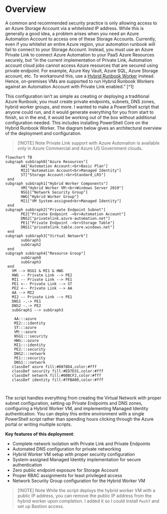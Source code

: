 # Overview
A common and recommended security practice is only allowing access to an Azure Storage Account via a whitelisted IP address. While this is generally a good idea, a problem arises when you need an Azure Automation Account to access one of these Storage Accounts. Currently, even if you whitelist an entire Azure region, your automation runbook will fail to connect to your Storage Account. Instead, you must use an Azure Private Link to connect Azure Automation to your PaaS Azure Resources securely, but “in the current implementation of Private Link, Automation account cloud jobs cannot access Azure resources that are secured using private endpoint. For example, Azure Key Vault, Azure SQL, Azure Storage account, etc. To workaround this, use a [Hybrid Runbook Worker](https://learn.microsoft.com/en-us/azure/automation/automation-hybrid-runbook-worker) instead. Hence, on-premises VMs are supported to run Hybrid Runbook Workers against an Automation Account with Private Link enabled.” [^1]

This configuration isn’t as simple as creating or deploying a traditional Azure Runbook; you must create private endpoints, subnets, DNS zones, hybrid worker groups, and more. I wanted to make a PowerShell script that anyone could run, and it would generate everything for you from start to finish, so in the end, it would be working out of the box without additional configuration needed. This includes installing PowerShell Core on the Hybrid Runbook Worker. The diagram below gives an architectural overview of the deployment and configuration.

> [!NOTE] Note
> Private Link support with Azure Automation is available only in Azure Commercial and Azure US Government clouds.

 ```mermaid
flowchart TB
 subgraph subGraph0["Azure Resources"]
        AA["Automation Account:<br>Basic Plan"]
        MI2["Automation Account<br>Managed Identity"]
        ST["Storage Account:<br>Standard_LRS"]
  end
 subgraph subGraph1["Hybrid Worker Components"]
        VM["Hybrid Worker VM:<br>Windows Server 2019"]
        NSG1["Network Security Group"]
        HWG["Hybrid Worker Group"]
        MI1["VM System-assigned<br>Managed Identity"]
  end
 subgraph subGraph2["Private Endpoint Subnet"]
        PE2["Private Endpoint -<br>Automation Account"]
        DNS2["privatelink.azure-automation.net"]
        PE1["Private Endpoint -<br>Storage Table"]
        DNS1["privatelink.table.core.windows.net"]
  end
 subgraph subGraph3["Virtual Network"]
        subGraph1
        subGraph2
  end
 subgraph subGraph4["Resource Group"]
        subGraph0
        subGraph3
  end
    VM --> NSG1 & MI1 & HWG
    HWG -- Private Link --> PE2
    MI1 -- Private Link --> PE1
    PE1 <-- Private Link --> ST
    PE2 <-- Private Link --> AA
    AA --> MI2
    MI2 -- Private Link --> PE1
    DNS1 -.-> PE1
    DNS2 -.-> PE2
    subGraph1 --> subGraph3

     AA:::azure
     MI2:::identity
     ST:::azure
     VM:::azure
     NSG1:::security
     HWG:::azure
     MI1:::identity
     PE2:::security
     DNS2:::network
     PE1:::security
     DNS1:::network
    classDef azure fill:#0078D4,color:#fff
    classDef security fill:#ED7D31,color:#fff
    classDef network fill:#00BCF2,color:#fff
    classDef identity fill:#7FBA00,color:#fff



```

The script handles everything from creating the Virtual Network with proper subnet configuration, setting up Private Endpoints and DNS zones, configuring a Hybrid Worker VM, and implementing Managed Identity authentication. You can deploy this entire environment with a single PowerShell script rather than spending hours clicking through the Azure portal or writing multiple scripts.

**Key features of this deployment**:

- Complete network isolation with Private Link and Private Endpoints
- Automated DNS configuration for private networking
- Hybrid Worker VM setup with proper security configuration
- System-assigned Managed Identity implementation for secure authentication
- Zero public endpoint exposure for Storage Account
- Proper RBAC assignments for least privileged access
- Network Security Group configuration for the Hybrid Worker VM

> [!NOTE] Note
> While the script deploys the hybrid worker VM with a public IP address, you can remove the public IP address from the hybrid worker upon completion. I added it so I could install `Pwsh7` and set up Bastion access.
